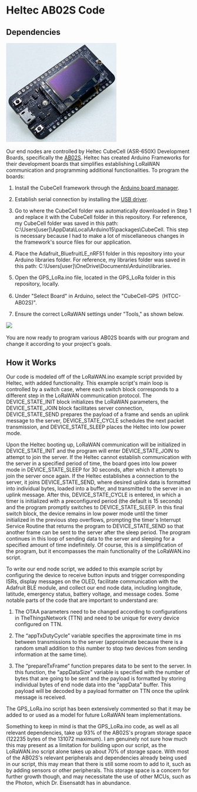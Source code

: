 # Heltec AB02S Code

## Dependencies

<p align="left">
	<img src="documentation_images/heltec.jpg" width="300">
</p>

Our end nodes are controlled by Heltec CubeCell (ASR-650X) Development Boards, specifically the [AB02S](https://resource.heltec.cn/download/CubeCell/HTCC-AB02S). Heltec has created Arduino Frameworks for their development boards that simplifies establishing LoRaWAN communication and programming additional functionalities. To program the boards:

1. Install the CubeCell framework through the [Arduino board manager](https://docs.heltec.org/en/node/asr650x/htcc_ab02s/quick_start.html).

2. Establish serial connection by installing the [USB driver](https://docs.heltec.org/general/establish_serial_connection.html).

3. Go to where the CubeCell folder was automatically downloaded in Step 1 and replace it with the CubeCell folder in this repository. For reference, my CubeCell folder was saved in this path: C:\Users\[user]\AppData\Local\Arduino15\packages\CubeCell. This step is necessary because I had to make a lot of miscellaneous changes in the framework's source files for our application.

4. Place the Adafruit_BluefruitLE_nRF51 folder in this repository into your Arduino libraries folder. For reference, my libraries folder was saved in this path: C:\Users\[user]\OneDrive\Documents\Arduino\libraries. 

5. Open the GPS_LoRa.ino file, located in the GPS_LoRa folder in this repository, locally.

6. Under "Select Board" in Arduino, select the "CubeCell-GPS（HTCC-AB02S)".

7. Ensure the correct LoRaWAN settings under "Tools," as shown below.

<img src="documentation_images/Settings.png" width="600">


You are now ready to program various AB02S boards with our program and change it according to your project's goals.

## How it Works

Our code is modeled off of the LoRaWAN.ino example script provided by Heltec, with added functionality. This example script's main loop is controlled by a switch case, where each switch block corresponds to a different step in the LoRaWAN communication protocol. The DEVICE_STATE_INIT block initializes the LoRaWAN parameters, the DEVICE_STATE_JOIN block facilitates server connection, DEVICE_STATE_SEND prepares the payload of a frame and sends an uplink message to the server, DEVICE_STATE_CYCLE schedules the next packet transmission, and DEVICE_STATE_SLEEP places the Heltec into low power mode.

Upon the Heltec booting up, LoRaWAN communication will be initialized in DEVICE_STATE_INIT and the program will enter DEVICE_STATE_JOIN to attempt to join the server. If the Heltec cannot establish communication with the server in a specified period of time, the board goes into low power mode in DEVICE_STATE_SLEEP for 30 seconds, after which it attempts to join the server once again. If the Heltec establishes a connection to the server, it joins DEVICE_STATE_SEND, where desired uplink data is formatted into individual bytes, loaded into a buffer, and transmitted to the server in an uplink message. After this, DEVICE_STATE_CYCLE is entered, in which a timer is initialized with a preconfigured period (the default is 15 seconds) and the program promptly switches to DEVICE_STATE_SLEEP. In this final switch block, the device remains in low power mode until the timer initialized in the previous step overflows, prompting the timer's Interrupt Service Routine that returns the program to DEVICE_STATE_SEND so that another frame can be sent to the server after the sleep period. The program continues in this loop of sending data to the server and sleeping for a specified amount of time indefinitely. Of course, this is a simplification of the program, but it encompasses the main functionality of the LoRaWAN.ino script.


To write our end node script, we added to this example script by configuring the device to receive button inputs and trigger corresponding ISRs, display messages on the OLED, facilitate communication with the Adafruit BLE module, and collect our end node data, including longitude, latitude, emergency status, battery voltage, and message codes. Some notable parts of the code that are important to understand are:

1. The OTAA parameters need to be changed according to configurations in TheThingsNetwork (TTN) and need to be unique for every device configured on TTN.

2. The “appTxDutyCycle” variable specifies the approximate time in ms between transmissions to the server (approximate because there is a random small addition to this number to stop two devices from sending information at the same time).

3. The “prepareTxFrame” function prepares data to be sent to the server. In this function, the "appDataSize" variable is specified with the number of bytes that are going to be sent and the payload is formatted by storing individual bytes of end node data into the "appData" buffer. This payload will be decoded by a payload formatter on TTN once the uplink message is received.

The GPS_LoRa.ino script has been extensively commented so that it may be added to or used as a model for future LoRaWAN team implementations.

Something to keep in mind is that the GPS_LoRa.ino code, as well as all relevant dependencies, take up 93% of the AB02S's program storage space (122235 bytes of the 131072 maximum). I am genuinely not sure how much this may present as a limitation for building upon our script, as the LoRaWAN.ino script alone takes up about 70% of storage space. With most of the AB02S's relevant peripherals and dependencies already being used in our script, this may mean that there is still some room to add to it, such as by adding sensors or other peripherals. This storage space is a concern for further growth though, and may necessitate the use of other MCUs, such as the Photon, which Dr. Eisensatdt has in abundance.


















